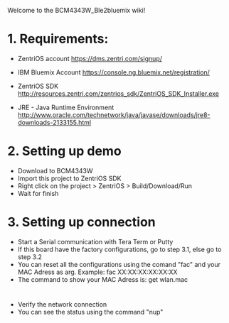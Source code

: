 Welcome to the BCM4343W_Ble2bluemix wiki!

# 1.  Requirements:

* ZentriOS account
https://dms.zentri.com/signup/

* IBM Bluemix Account
https://console.ng.bluemix.net/registration/

* ZentriOS SDK
http://resources.zentri.com/zentrios_sdk/ZentriOS_SDK_Installer.exe

* JRE - Java Runtime Environment
http://www.oracle.com/technetwork/java/javase/downloads/jre8-downloads-2133155.html

# 2. Setting up demo

* Download to BCM4343W
* Import this project to ZentriOS SDK
* Right click on the project > ZentriOS > Build/Download/Run
* Wait for finish

# 3. Setting up connection
* Start a Serial communication with Tera Term or Putty
* If this board have the factory configurations, go to step 3.1, else go to step 3.2
* You can reset all the configurations using the comand "fac" and your MAC Adress as arg. Example: fac XX:XX:XX:XX:XX:XX
* The command to show your MAC Adress is: get wlan.mac

#

* Verify the network connection
* You can see the status using the command "nup" 
